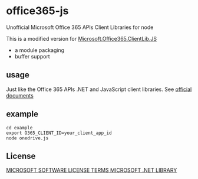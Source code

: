 office365-js
============

Unofficial Microsoft Office 365 APIs Client Libraries for node

This is a modified version for 
[Microsoft.Office365.ClientLib.JS](http://www.nuget.org/packages/Microsoft.Office365.ClientLib.JS/)

* a module packaging
* buffer support

## usage

Just like the Office 365 APIs .NET and JavaScript client libraries. 
See [official documents](http://msdn.microsoft.com/en-us/office/office365/howto/common-file-tasks-client-library)


## example

	cd example
	export O365_CLIENT_ID=your_client_app_id
	node onedrive.js

## License

[MICROSOFT SOFTWARE LICENSE TERMS MICROSOFT .NET LIBRARY](Microsoft.Office365.ClientLib.JS.1.0.22/License-Stable.rtf)

